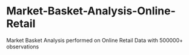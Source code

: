 # Market-Basket-Analysis-Online-Retail
Market Basket Analysis performed on Online Retail Data with 500000+ observations
